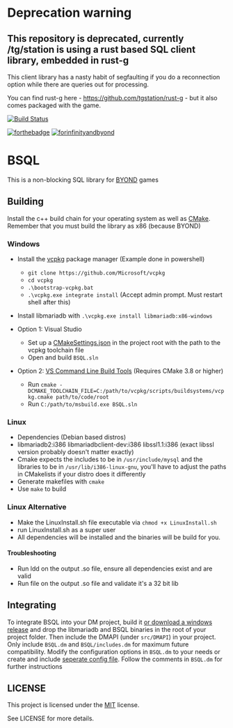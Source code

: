 # Deprecation warning

## This repository is deprecated, currently /tg/station is using a rust based SQL client library, embedded in rust-g
This client library has a nasty habit of segfaulting if you do a reconnection option while there are queries out for processing.

You can find rust-g here - https://github.com/tgstation/rust-g - but it also comes packaged with the game.





[![Build Status](https://travis-ci.com/tgstation/BSQL.svg?branch=master)](https://travis-ci.com/tgstation/BSQL)

[![forthebadge](http://forthebadge.com/images/badges/built-with-love.svg)](http://forthebadge.com) [![forinfinityandbyond](https://user-images.githubusercontent.com/5211576/29499758-4efff304-85e6-11e7-8267-62919c3688a9.gif)](https://www.reddit.com/r/SS13/comments/5oplxp/what_is_the_main_problem_with_byond_as_an_engine/dclbu1a)

# BSQL

This is a non-blocking SQL library for [BYOND](http://www.byond.com) games

## Building

Install the c++ build chain for your operating system as well as [CMake](https://cmake.org). Remember that you must build the library as x86 (because BYOND)

### Windows

- Install the [vcpkg](https://github.com/Microsoft/vcpkg) package manager (Example done in powershell)
	- `git clone https://github.com/Microsoft/vcpkg`
	- `cd vcpkg`
	- `.\bootstrap-vcpkg.bat`
	- `.\vcpkg.exe integrate install` (Accept admin prompt. Must restart shell after this)
	
- Install libmariadb with `.\vcpkg.exe install libmariadb:x86-windows`

- Option 1: Visual Studio
	- Set up a [CMakeSettings.json](https://github.com/Microsoft/vcpkg/blob/master/docs/examples/using-sqlite.md#cmake-toolchain-file) in the project root with the path to the vcpkg toolchain file 
	- Open and build `BSQL.sln`
- Option 2: [VS Command Line Build Tools](https://www.visualstudio.com/downloads/#build-tools-for-visual-studio-2017) (Requires CMake 3.8 or higher)
	- Run `cmake -DCMAKE_TOOLCHAIN_FILE=C:/path/to/vcpkg/scripts/buildsystems/vcpkg.cmake path/to/code/root`
	- Run `C:/path/to/msbuild.exe BSQL.sln`

### Linux

- Dependencies (Debian based distros)
- libmariadb2:i386 libmariadbclient-dev:i386 libssl1.1:i386 (exact libssl version probably doesn't matter exactly)
- Cmake expects the includes to be in `/usr/include/mysql` and the libraries to be in `/usr/lib/i386-linux-gnu`, you'll have to adjust the paths in CMakelists if your distro does it differently
- Generate makefiles with `cmake`
- Use `make` to build

### Linux Alternative

- Make the LinuxInstall.sh file executable via `chmod +x LinuxInstall.sh`
- run LinuxInstall.sh as a super user
- All dependencies will be installed and the binaries will be build for you.

#### Troubleshooting
- Run ldd on the output .so file, ensure all dependencies exist and are valid
- Run file on the output .so file and validate it's a 32 bit lib

## Integrating

To integrate BSQL into your DM project, build it [or download a windows release](https://github.com/tgstation/BSQL/releases) and drop the libmariadb and BSQL binaries in the root of your project folder. Then include the DMAPI (under `src/DMAPI`) in your project. Only include `BSQL.dm` and `BSQL/includes.dm` for maximum future compatibility. Modify the configuration options in `BSQL.dm` to your needs or create and include [seperate config file](https://github.com/Cyberboss/tgstation/blob/105fd3f6fbd59c5e21e77cb98769a89ea81de131/code/__DEFINES/bsql.config.dm). Follow the comments in `BSQL.dm` for further instructions

## LICENSE

This project is licensed under the [MIT](https://en.wikipedia.org/wiki/MIT_License) license.

See LICENSE for more details.
